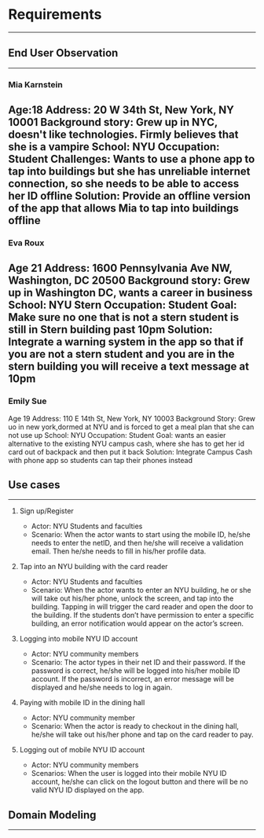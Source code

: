 # Requirements
---
## End User Observation
---
### Mia Karnstein

Age:18
Address: 20 W 34th St, New York, NY 10001
Background story: Grew up in NYC, doesn't like technologies. Firmly believes that she is a vampire
School: NYU 
Occupation: Student 
Challenges: Wants to use a phone app to tap into buildings but she has unreliable internet connection, so she needs to be able to access her ID offline
Solution: Provide an offline version of the app that allows Mia to tap into buildings offline
---
### Eva Roux
Age 21
Address: 1600 Pennsylvania Ave NW, Washington, DC 20500
Background story: Grew up in Washington DC, wants a career in business
School: NYU Stern 
Occupation: Student
Goal: Make sure no one that is not a stern student is still in Stern building past 10pm
Solution: Integrate a warning system in the app so that if you are not a stern student and you are in the stern building you will receive a text message at 10pm
---
### Emily Sue
Age 19
Address: 110 E 14th St, New York, NY 10003
Background Story: Grew uo in new york,dormed at NYU and is forced to get a meal plan that she can not use up
School: NYU Occupation: Student
Goal: wants an easier alternative to the existing NYU campus cash, where she has to get her id card out of backpack and then put it back
Solution: Integrate Campus Cash with phone app so students can tap their phones instead


## Use cases
---
1. Sign up/Register
   - Actor: NYU Students and faculties
   - Scenario: When the actor wants to start using the mobile ID, he/she needs to enter the netID, and then he/she will receive a validation email. Then he/she needs to fill in his/her profile data.


2. Tap into an NYU building with the card reader
   - Actor: NYU Students and faculties
   - Scenario: When the actor wants to enter an NYU building, he or she will take out his/her phone, unlock the screen, and tap into the building. Tapping in will trigger the card reader and open the door to the building. If the students don’t have permission to enter a specific building, an error notification would appear on the actor’s screen.


3. Logging into mobile NYU ID account
   - Actor: NYU community members
   - Scenario: The actor types in their net ID and their password. If the password is correct, he/she will be logged into his/her mobile ID account. If the password is incorrect, an error message will be displayed and he/she needs to log in again.


4. Paying with mobile ID in the dining hall
   - Actor: NYU community member
   - Scenario: When the actor is ready to checkout in the dining hall, he/she will take out his/her phone and tap on the card reader to pay.


5. Logging out of mobile NYU ID account
   - Actor: NYU community members
   - Scenarios: When the user is logged into their mobile NYU ID account, he/she can click on the logout button and there will be no valid NYU ID displayed on the app.
 ## Domain Modeling
---
